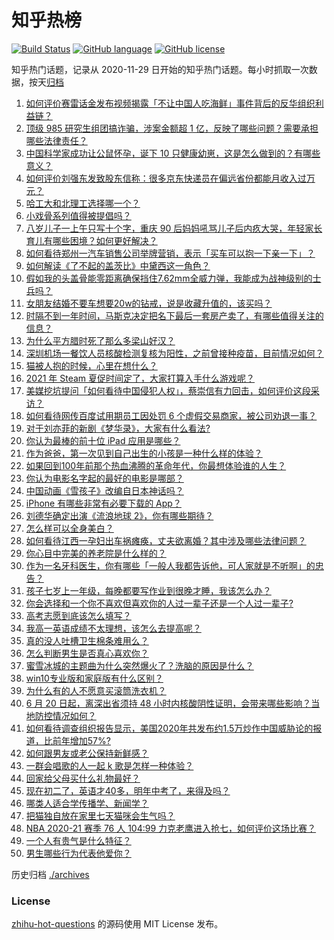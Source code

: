 # 知乎热榜
[![Build Status](https://github.com/ToWeLong/zhihu-hot-questions/workflows/CI/badge.svg)](https://github.com/ToWeLong/zhihu-hot-questions/actions)
[![GitHub language](https://img.shields.io/badge/language-golang-orange.svg)](https://golang.org/)
[![GitHub license](https://img.shields.io/github/license/ToWeLong/zhihu-hot-questions)](https://github.com/ToWeLong/zhihu-hot-questions/blob/main/LICENSE)

知乎热门话题，记录从 2020-11-29 日开始的知乎热门话题。每小时抓取一次数据，按天[归档](./archives)

<!-- BEGIN -->

1. [如何评价赛雷话金发布视频揭露「不让中国人吃海鲜」事件背后的反华组织利益链？](https://www.zhihu.com/question/465827983)
1. [顶级 985 研究生组团搞诈骗，涉案金额超 1 亿，反映了哪些问题？需要承担哪些法律责任？](https://www.zhihu.com/question/465557339)
1. [中国科学家成功让公鼠怀孕，诞下 10 只健康幼崽，这是怎么做到的？有哪些意义？](https://www.zhihu.com/question/465862552)
1. [如何评价刘强东发致股东信称：很多京东快递员在偏远省份都能月收入过万元？](https://www.zhihu.com/question/465738678)
1. [哈工大和北理工选择哪一个？](https://www.zhihu.com/question/329076452)
1. [小戏骨系列值得被提倡吗？](https://www.zhihu.com/question/354286546)
1. [八岁儿子一上午只写十个字，重庆 90 后妈妈吼骂儿子后内疚大哭，年轻家长育儿有哪些困境？如何更好解决？](https://www.zhihu.com/question/465723069)
1. [如何看待郑州一汽车销售公司举牌营销，表示「买车可以抱一下亲一下」？](https://www.zhihu.com/question/465898157)
1. [如何解读《了不起的盖茨比》中黛西这一角色？](https://www.zhihu.com/question/464349748)
1. [假如我的头盖骨能零距离确保挡住7.62mm全威力弹，我能成为战神级别的士兵吗？](https://www.zhihu.com/question/444459120)
1. [女朋友结婚不要车想要20w的钻戒，说是收藏升值的，该买吗？](https://www.zhihu.com/question/460481721)
1. [时隔不到一年时间，马斯克决定把名下最后一套房产卖了，有哪些值得关注的信息？](https://www.zhihu.com/question/465124442)
1. [为什么平方腊时死了那么多梁山好汉？](https://www.zhihu.com/question/459476694)
1. [深圳机场一餐饮人员核酸检测复核为阳性，之前曾接种疫苗，目前情况如何？](https://www.zhihu.com/question/465742318)
1. [猫被人抱的时候，心里在想什么？](https://www.zhihu.com/question/463390158)
1. [2021 年 Steam 夏促时间定了，大家打算入手什么游戏呢？](https://www.zhihu.com/question/456973633)
1. [美媒挖坑提问「如何看待中国侵犯人权」，蔡崇信有力回击，如何评价这段采访？](https://www.zhihu.com/question/465932695)
1. [如何看待网传百度试用期员工因处罚 6 个虚假交易商家，被公司劝退一事？](https://www.zhihu.com/question/465745130)
1. [对于刘亦菲的新剧《梦华录》，大家有什么看法?](https://www.zhihu.com/question/463716425)
1. [你认为最棒的前十位 iPad 应用是哪些？](https://www.zhihu.com/question/34453138)
1. [作为爸爸，第一次见到自己出生的小孩是一种什么样的体验？](https://www.zhihu.com/question/352453251)
1. [如果回到100年前那个热血沸腾的革命年代，你最想体验谁的人生？](https://www.zhihu.com/question/460118166)
1. [你认为电影名字起的最好的电影是哪部？](https://www.zhihu.com/question/464066501)
1. [中国动画《雪孩子》改编自日本神话吗？](https://www.zhihu.com/question/465234646)
1. [iPhone 有哪些非常有必要下载的 App？](https://www.zhihu.com/question/28306141)
1. [刘德华确定出演《流浪地球 2》，你有哪些期待？](https://www.zhihu.com/question/465932631)
1. [怎么样可以全身美白？](https://www.zhihu.com/question/24969320)
1. [如何看待江西一孕妇出车祸瘫痪，丈夫欲离婚？其中涉及哪些法律问题？](https://www.zhihu.com/question/465900205)
1. [你心目中完美的养老院是什么样的？](https://www.zhihu.com/question/403290284)
1. [作为一名牙科医生，你有哪些「一般人我都告诉他，可人家就是不听啊」的忠告？](https://www.zhihu.com/question/56477060)
1. [孩子七岁上一年级，每晚都要写作业到很晚才睡，我该怎么办？](https://www.zhihu.com/question/453264257)
1. [你会选择和一个你不喜欢但喜欢你的人过一辈子还是一个人过一辈子?](https://www.zhihu.com/question/461105913)
1. [高考志愿到底该怎么填写？](https://www.zhihu.com/question/409122324)
1. [我高一英语成绩不太理想，该怎么去提高呢？](https://www.zhihu.com/question/463008113)
1. [真的没人吐槽卫生棉条难用么？](https://www.zhihu.com/question/300142490)
1. [怎么判断男生是否真心喜欢你？](https://www.zhihu.com/question/431695365)
1. [蜜雪冰城的主题曲为什么突然爆火了？洗脑的原因是什么？](https://www.zhihu.com/question/464996660)
1. [win10专业版和家庭版有什么区别？](https://www.zhihu.com/question/51633999)
1. [为什么有的人不愿意买滚筒洗衣机？](https://www.zhihu.com/question/393287010)
1. [6 月 20 日起，离深出省须持 48 小时内核酸阴性证明，会带来哪些影响？当地防控情况如何？](https://www.zhihu.com/question/466006647)
1. [如何看待调查组织报告显示，美国2020年共发布约1.5万炒作中国威胁论的报道，比前年增加57%?](https://www.zhihu.com/question/465877952)
1. [如何跟男友或老公保持新鲜感？](https://www.zhihu.com/question/323121337)
1. [一群会唱歌的人一起 k 歌是怎样一种体验？](https://www.zhihu.com/question/34563032)
1. [回家给父母买什么礼物最好？](https://www.zhihu.com/question/19553791)
1. [现在初二了，英语才40多，明年中考了，来得及吗？](https://www.zhihu.com/question/463442997)
1. [哪类人适合学传播学、新闻学？](https://www.zhihu.com/question/358819557)
1. [把猫独自放在家里七天猫咪会生气吗？](https://www.zhihu.com/question/297157565)
1. [NBA 2020-21 赛季 76 人 104:99 力克老鹰进入抢七，如何评价这场比赛？](https://www.zhihu.com/question/465879543)
1. [一个人有贵气是什么特征？](https://www.zhihu.com/question/61071183)
1. [男生哪些行为代表他爱你？](https://www.zhihu.com/question/460665781)

<!-- END -->

历史归档 [./archives](./archives)


### License
[zhihu-hot-questions](https://github.com/towelong/zhihu-hot-questions) 的源码使用 MIT License 发布。